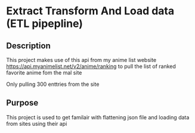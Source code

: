 # Extract Transform And Load data (ETL pipepline)

## Description

This project makes use of this api from my anime list website <https://api.myanimelist.net/v2/anime/ranking> to pull the list of ranked favorite anime fom the mal site

Only pulling 300 enttries from the site

## Purpose

This project is used to get familair with flattening json file and loading data from sites using their api

